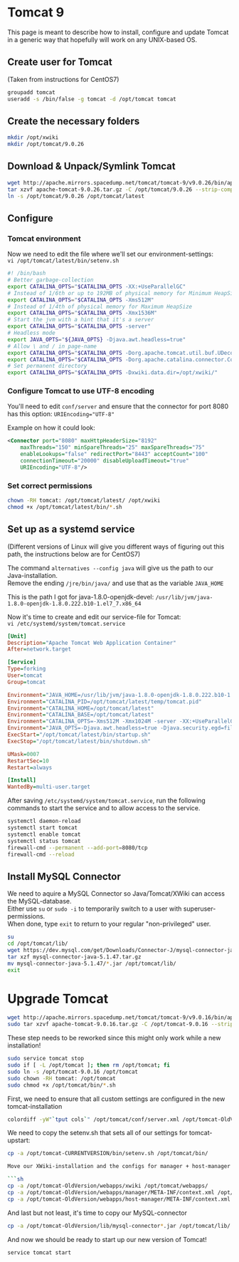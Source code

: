 # Tomcat 9
This page is meant to describe how to install, configure and update Tomcat in a generic way that hopefully will work on any UNIX-based OS.

## Create user for Tomcat

(Taken from instructions for CentOS7)
```sh
groupadd tomcat
useradd -s /bin/false -g tomcat -d /opt/tomcat tomcat
```

## Create the necessary folders

```sh
mkdir /opt/xwiki
mkdir /opt/tomcat/9.0.26
```

## Download & Unpack/Symlink Tomcat 

```sh
wget http://apache.mirrors.spacedump.net/tomcat/tomcat-9/v9.0.26/bin/apache-tomcat-9.0.26.tar.gz 
tar xzvf apache-tomcat-9.0.26.tar.gz -C /opt/tomcat/9.0.26 --strip-components=1
ln -s /opt/tomcat/9.0.26 /opt/tomcat/latest
```

## Configure

### Tomcat environment

Now we need to edit the file where we'll set our environment-settings:  
`vi /opt/tomcat/latest/bin/setenv.sh`

```sh
#! /bin/bash 
# Better garbage-collection 
export CATALINA_OPTS="$CATALINA_OPTS -XX:+UseParallelGC" 
# Instead of 1/6th or up to 192MB of physical memory for Minimum HeapSize 
export CATALINA_OPTS="$CATALINA_OPTS -Xms512M" 
# Instead of 1/4th of physical memory for Maximum HeapSize 
export CATALINA_OPTS="$CATALINA_OPTS -Xmx1536M" 
# Start the jvm with a hint that it's a server 
export CATALINA_OPTS="$CATALINA_OPTS -server" 
# Headless mode 
export JAVA_OPTS="${JAVA_OPTS} -Djava.awt.headless=true" 
# Allow \ and / in page-name 
export CATALINA_OPTS="$CATALINA_OPTS -Dorg.apache.tomcat.util.buf.UDecoder.ALLOW_ENCODED_SLASH=true" 
export CATALINA_OPTS="$CATALINA_OPTS -Dorg.apache.catalina.connector.CoyoteAdapter.ALLOW_BACKSLASH=true" 
# Set permanent directory 
export CATALINA_OPTS="$CATALINA_OPTS -Dxwiki.data.dir=/opt/xwiki/"
```

### Configure Tomcat to use UTF-8 encoding

You'll need to edit `conf/server` and ensure that the connector for port 8080 has this option: `URIEncoding="UTF-8"`  

Example on how it could look:  
```xml
<Connector port="8080" maxHttpHeaderSize="8192"
    maxThreads="150" minSpareThreads="25" maxSpareThreads="75"
    enableLookups="false" redirectPort="8443" acceptCount="100"
    connectionTimeout="20000" disableUploadTimeout="true"
    URIEncoding="UTF-8"/>
```

### Set correct permissions

```sh
chown -RH tomcat: /opt/tomcat/latest/ /opt/xwiki
chmod +x /opt/tomcat/latest/bin/*.sh
```

## Set up as a systemd service

(Different versions of Linux will give you different ways of figuring out this path, the instructions below are for CentOS7)  

The command `alternatives --config java` will give us the path to our Java-installation.  
Remove the ending `/jre/bin/java/` and use that as the variable `JAVA_HOME`  

This is the path I got for java-1.8.0-openjdk-devel: `/usr/lib/jvm/java-1.8.0-openjdk-1.8.0.222.b10-1.el7_7.x86_64`

Now it's time to create and edit our service-file for Tomcat:  
`vi /etc/systemd/system/tomcat.service`  

```ini
[Unit]
Description="Apache Tomcat Web Application Container"
After=network.target

[Service]
Type=forking
User=tomcat
Group=tomcat

Environment="JAVA_HOME=/usr/lib/jvm/java-1.8.0-openjdk-1.8.0.222.b10-1.el7_7.x86_64"
Environment="CATALINA_PID=/opt/tomcat/latest/temp/tomcat.pid"
Environment="CATALINA_HOME=/opt/tomcat/latest"
Environment="CATALINA_BASE=/opt/tomcat/latest"
Environment="CATALINA_OPTS=-Xms512M -Xmx1024M -server -XX:+UseParallelGC"
Environment="JAVA_OPTS=-Djava.awt.headless=true -Djava.security.egd=file:///dev/urandom"
ExecStart="/opt/tomcat/latest/bin/startup.sh"
ExecStop="/opt/tomcat/latest/bin/shutdown.sh"

UMask=0007
RestartSec=10
Restart=always

[Install]
WantedBy=multi-user.target
```

After saving `/etc/systemd/system/tomcat.service`, run the following commands to start the service and to allow access to the service.  

```sh
systemctl daemon-reload
systemctl start tomcat
systemctl enable tomcat
systemctl status tomcat
firewall-cmd --permanent --add-port=8080/tcp
firewall-cmd --reload
```

## Install MySQL Connector 

We need to aquire a MySQL Connector so Java/Tomcat/XWiki can access the MySQL-database.  
Either use `su` or `sudo -i` to temporarily switch to a user with superuser-permissions.  
When done, type `exit` to return to your regular "non-privileged" user.
  
```sh
su
cd /opt/tomcat/lib/
wget https://dev.mysql.com/get/Downloads/Connector-J/mysql-connector-java-5.1.47.tar.gz
tar xzf mysql-connector-java-5.1.47.tar.gz 
mv mysql-connector-java-5.1.47/*.jar /opt/tomcat/lib/
exit
```

# Upgrade Tomcat

```sh
wget http://apache.mirrors.spacedump.net/tomcat/tomcat-9/v9.0.16/bin/apache-tomcat-9.0.16.tar.gz
sudo tar xzvf apache-tomcat-9.0.16.tar.gz -C /opt/tomcat-9.0.16 --strip-components=1
```

These step needs to be reworked since this might only work while a new installation!

```sh
sudo service tomcat stop
sudo if [ -L /opt/tomcat ]; then rm /opt/tomcat; fi
sudo ln -s /opt/tomcat-9.0.16 /opt/tomcat
sudo chown -RH tomcat: /opt/tomcat
sudo chmod +x /opt/tomcat/bin/*.sh
```

First, we need to ensure that all custom settings are configured in the new tomcat-installation

```sh
colordiff -yW"`tput cols`" /opt/tomcat/conf/server.xml /opt/tomcat-OldVersion/conf/server.xml  | less -R
```

We need to copy the setenv.sh that sets all of our settings for tomcat-upstart:

```sh
cp -a /opt/tomcat-CURRENTVERSION/bin/setenv.sh /opt/tomcat/bin/

Move our XWiki-installation and the configs for manager + host-manager

```sh
cp -a /opt/tomcat-OldVersion/webapps/xwiki /opt/tomcat/webapps/
cp -a /opt/tomcat-OldVersion/webapps/manager/META-INF/context.xml /opt/tomcat/webapps/manager/META-INF/
cp -a /opt/tomcat-OldVersion/webapps/host-manager/META-INF/context.xml /opt/tomcat/webapps/host-manager/META-INF/
```

And last but not least, it's time to copy our MySQL-connector

```sh
cp -a /opt/tomcat-OldVersion/lib/mysql-connector*.jar /opt/tomcat/lib/
```

And now we should be ready to start up our new version of Tomcat!
```sh
service tomcat start
```

